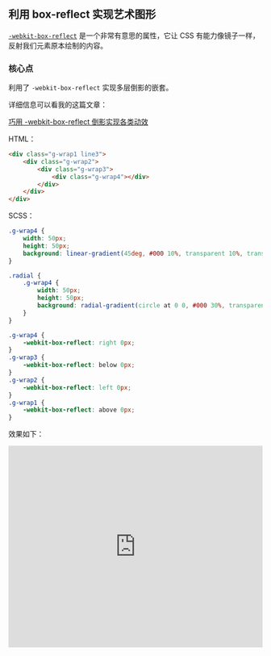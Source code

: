 ## 利用 box-reflect 实现艺术图形

[`-webkit-box-reflect`](https://developer.mozilla.org/en-US/docs/Web/CSS/-webkit-box-reflect) 是一个非常有意思的属性，它让 CSS 有能力像镜子一样，反射我们元素原本绘制的内容。

### 核心点

利用了 `-webkit-box-reflect` 实现多层倒影的嵌套。

详细信息可以看我的这篇文章：

[巧用 -webkit-box-reflect 倒影实现各类动效](https://github.com/chokcoco/iCSS/issues/100)


HTML：

```HTML
<div class="g-wrap1 line3">
    <div class="g-wrap2">
        <div class="g-wrap3">
            <div class="g-wrap4"></div>
        </div>
    </div>
</div>
```

SCSS：
```scss
.g-wrap4 {
    width: 50px;
    height: 50px;
    background: linear-gradient(45deg, #000 10%, transparent 10%, transparent 30%, #000 30%, #000 50%, transparent 50%,  transparent 70%, #000 70%, #000 90%, transparent 0);
}

.radial {
    .g-wrap4 {
        width: 50px;
        height: 50px;
        background: radial-gradient(circle at 0 0, #000 30%, transparent 30%, transparent 40%, #000 40%, #000 50%, transparent 50%), radial-gradient(circle at 100% 100%, #000 10%, transparent 10%, transparent 30%, #000 30%, #000 40%, transparent 40%);
    }
}

.g-wrap4 {
    -webkit-box-reflect: right 0px;
}
.g-wrap3 {
    -webkit-box-reflect: below 0px;
}
.g-wrap2 {
    -webkit-box-reflect: left 0px;
}
.g-wrap1 {
    -webkit-box-reflect: above 0px;
}
```

效果如下：

<iframe height="400" style="width: 100%;" scrolling="no" title="-webkit-box-reflect artist" src="https://codepen.io/Chokcoco/embed/vYyyYQj?height=265&theme-id=light&default-tab=result" frameborder="no" loading="lazy" allowtransparency="true" allowfullscreen="true">
  See the Pen <a href='https://codepen.io/Chokcoco/pen/vYyyYQj'>-webkit-box-reflect artist</a> by Chokcoco
  (<a href='https://codepen.io/Chokcoco'>@Chokcoco</a>) on <a href='https://codepen.io'>CodePen</a>.
</iframe>